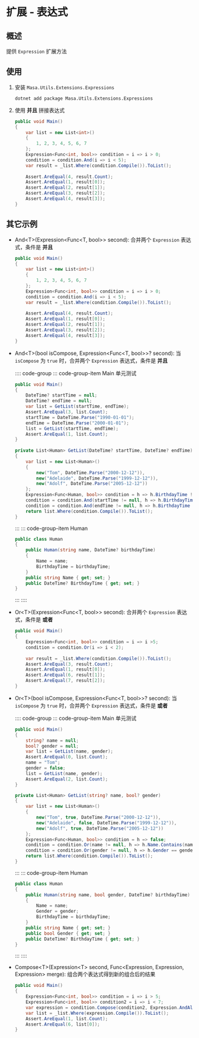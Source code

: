 # 扩展 - 表达式

## 概述

提供 `Expression` 扩展方法

## 使用

1. 安装 `Masa.Utils.Extensions.Expressions`

   ```shell 终端
   dotnet add package Masa.Utils.Extensions.Expressions
   ```

2. 使用 **并且** 拼接表达式

   ```csharp l:8
   public void Main()
   {
       var list = new List<int>()
       {
           1, 2, 3, 4, 5, 6, 7
       };
       Expression<Func<int, bool>> condition = i => i > 0;
       condition = condition.And(i => i < 5);
       var result = _list.Where(condition.Compile()).ToList();
       
       Assert.AreEqual(4, result.Count);
       Assert.AreEqual(1, result[0]);
       Assert.AreEqual(2, result[1]);
       Assert.AreEqual(3, result[2]);
       Assert.AreEqual(4, result[3]);
   }
   ```

## 其它示例

* And\<T\>(Expression\<Func\<T, bool\>\> second): 合并两个 `Expression` 表达式，条件是 **并且**

   ```csharp l:8
   public void Main()
   {
       var list = new List<int>()
       {
           1, 2, 3, 4, 5, 6, 7
       };
       Expression<Func<int, bool>> condition = i => i > 0;
       condition = condition.And(i => i < 5);
       var result = _list.Where(condition.Compile()).ToList();
       
       Assert.AreEqual(4, result.Count);
       Assert.AreEqual(1, result[0]);
       Assert.AreEqual(2, result[1]);
       Assert.AreEqual(3, result[2]);
       Assert.AreEqual(4, result[3]);
   }
   ```

* And\<T\>(bool isCompose, Expression\<Func\<T, bool\>\>? second): 当 `isCompose` 为 `true` 时，合并两个 `Expression` 表达式，条件是 **并且**

   :::: code-group
   ::: code-group-item Main 单元测试

   ```csharp l:22,23
   public void Main()
   {
       DateTime? startTime = null;
       DateTime? endTime = null;
       var list = GetList(startTime, endTime);
       Assert.AreEqual(3, list.Count);
       startTime = DateTime.Parse("1990-01-01");
       endTime = DateTime.Parse("2000-01-01");
       list = GetList(startTime, endTime);
       Assert.AreEqual(1, list.Count);
   }
     
   private List<Human> GetList(DateTime? startTime, DateTime? endTime)
   {
       var list = new List<Human>()
       {
           new("Tom", DateTime.Parse("2000-12-12")),
           new("Adelaide", DateTime.Parse("1999-12-12")),
           new("Adolf", DateTime.Parse("2005-12-12"))
       };
       Expression<Func<Human, bool>> condition = h => h.BirthdayTime != null;
       condition = condition.And(startTime != null, h => h.BirthdayTime >= startTime);
       condition = condition.And(endTime != null, h => h.BirthdayTime <= endTime);
       return list.Where(condition.Compile()).ToList();
   }
   ```
   :::
   ::: code-group-item Human

   ```csharp
   public class Human
   {
       public Human(string name, DateTime? birthdayTime)
       {
           Name = name;
           BirthdayTime = birthdayTime;
       }
       public string Name { get; set; }
       public DateTime? BirthdayTime { get; set; }
   }
   ```
   :::
   ::::

* Or\<T\>(Expression\<Func\<T, bool\>\> second): 合并两个 `Expression` 表达式，条件是 **或者**

   ```csharp l:4
   public void Main()
   {
       Expression<Func<int, bool>> condition = i => i >5;
       condition = condition.Or(i => i < 2);
       
       var result = _list.Where(condition.Compile()).ToList();
       Assert.AreEqual(3, result.Count);
       Assert.AreEqual(1, result[0]);
       Assert.AreEqual(6, result[1]);
       Assert.AreEqual(7, result[2]);
   }
   ```

* Or\<T\>(bool isCompose, Expression\<Func<T, bool\>\>? second): 当 `isCompose` 为 `true` 时，合并两个 `Expression` 表达式，条件是 **或者**

   :::: code-group
   ::: code-group-item Main 单元测试

   ```csharp l:22,23
   public void Main()
   {
       string? name = null;
       bool? gender = null;
       var list = GetList(name, gender);
       Assert.AreEqual(0, list.Count);
       name = "Tom";
       gender = false;
       list = GetList(name, gender);
       Assert.AreEqual(2, list.Count);
   }
   
   private List<Human> GetList(string? name, bool? gender)
   {
       var list = new List<Human>()
       {
           new("Tom", true, DateTime.Parse("2000-12-12")),
           new("Adelaide", false, DateTime.Parse("1999-12-12")),
           new("Adolf", true, DateTime.Parse("2005-12-12"))
       };
       Expression<Func<Human, bool>> condition = h => false;
       condition = condition.Or(name != null, h => h.Name.Contains(name!));
       condition = condition.Or(gender != null, h => h.Gender == gender);
       return list.Where(condition.Compile()).ToList();
   }
   ```
   :::
   ::: code-group-item Human

   ```csharp Domain/Entities/CatalogType.cs
   public class Human
   {
       public Human(string name, bool gender, DateTime? birthdayTime)
       {
           Name = name;
           Gender = gender;
           BirthdayTime = birthdayTime;
       }
       public string Name { get; set; }
       public bool Gender { get; set; }
       public DateTime? BirthdayTime { get; set; }
   }
   ```
   :::
   ::::

* Compose\<T\>(Expression\<T\> second, Func\<Expression, Expression, Expression\> merge): 组合两个表达式得到新的组合后的结果

   ```csharp l:5
   public void Main()
   {
       Expression<Func<int, bool>> condition = i => i > 5;
       Expression<Func<int, bool>> condition2 = i => i < 7;
       var expression = condition.Compose(condition2, Expression.AndAlso);
       var list = _list.Where(expression.Compile()).ToList();
       Assert.AreEqual(1, list.Count);
       Assert.AreEqual(6, list[0]);
   }
   ```